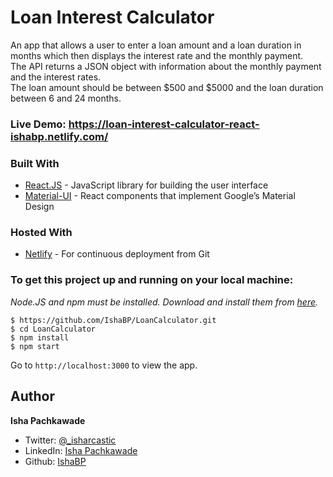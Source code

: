 # Loan Interest Calculator

An app that allows a user to enter a loan amount and a loan duration in months which then displays the interest rate and the monthly payment.<br/>
The API returns a JSON object with information about the monthly payment and the interest rates.<br/>
The loan amount should be between \$500 and \$5000 and the loan duration between 6 and 24 months.

### Live Demo: https://loan-interest-calculator-react-ishabp.netlify.com/

### Built With

- [React.JS](https://reactjs.org/) - JavaScript library for building the user interface
- [Material-UI](https://material-ui.com/) - React components that implement Google’s Material Design

### Hosted With

- [Netlify](https://www.netlify.com/) - For continuous deployment from Git

### To get this project up and running on your local machine:

_Node.JS and npm must be installed. Download and install them from [here](https://nodejs.org)._

```
$ https://github.com/IshaBP/LoanCalculator.git
$ cd LoanCalculator
$ npm install
$ npm start
```

Go to `http://localhost:3000` to view the app.

## Author

**Isha Pachkawade**

- Twitter: [@\_isharcastic](https://twitter.com/_isharcastic?s=08)
- LinkedIn: [Isha Pachkawade](https://www.linkedin.com/in/isha-pachkawade-1b6051112)
- Github: [IshaBP](https://github.com/IshaBP)
